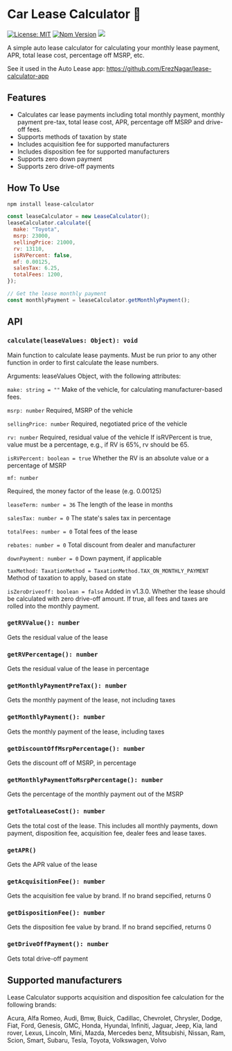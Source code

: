 # Car Lease Calculator :red_car:

[![License: MIT](https://img.shields.io/badge/License-MIT-blue.svg)](https://opensource.org/licenses/MIT)
[![Npm Version](https://img.shields.io/npm/v/lease-calculator?color=blue&logo=npm-version)](https://www.npmjs.com/package/lease-calculator)
![](https://github.com/ErezNagar/lease-calculator/workflows/Tests/badge.svg)

A simple auto lease calculator for calculating your monthly lease payment, APR, total lease cost, percentage off MSRP, etc.

See it used in the Auto Lease app: https://github.com/ErezNagar/lease-calculator-app

## Features

- Calculates car lease payments including total monthly payment, monthly payment pre-tax, total lease cost, APR, percentage off MSRP and drive-off fees.
- Supports methods of taxation by state
- Includes acquisition fee for supported manufacturers
- Includes disposition fee for supported manufacturers
- Supports zero down payment
- Supports zero drive-off payments

## How To Use

```bash
npm install lease-calculator
```

```javascript
const leaseCalculator = new LeaseCalculator();
leaseCalculator.calculate({
  make: "Toyota",
  msrp: 23000,
  sellingPrice: 21000,
  rv: 13110,
  isRVPercent: false,
  mf: 0.00125,
  salesTax: 6.25,
  totalFees: 1200,
});

// Get the lease monthly payment
const monthlyPayment = leaseCalculator.getMonthlyPayment();
```

## API

### `calculate(leaseValues: Object): void`

Main function to calculate lease payments. Must be run prior to any other function in order to first calculate the lease numbers.

Arguments:
leaseValues Object, with the following attributes:

`make: string = ""`
Make of the vehicle, for calculating manufacturer-based fees.

`msrp: number`
Required, MSRP of the vehicle

`sellingPrice: number`
Required, negotiated price of the vehicle

`rv: number`
Required, residual value of the vehicle
If isRVPercent is true, value must be a percentage, e.g., if RV is 65%, rv should be 65.

`isRVPercent: boolean = true`
Whether the RV is an absolute value or a percentage of MSRP

`mf: number`

Required, the money factor of the lease (e.g. 0.00125)

`leaseTerm: number = 36`
The length of the lease in months

`salesTax: number = 0`
The state's sales tax in percentage

`totalFees: number = 0`
Total fees of the lease

`rebates: number = 0`
Total discount from dealer and manufacturer

`downPayment: number = 0`
Down payment, if applicable

`taxMethod: TaxationMethod = TaxationMethod.TAX_ON_MONTHLY_PAYMENT`
Method of taxation to apply, based on state

`isZeroDriveoff: boolean = false`
Added in v1.3.0. Whether the lease should be calculated with zero drive-off amount. If true, all fees and taxes are rolled into the monthly payment.

### `getRVValue(): number`

Gets the residual value of the lease

### `getRVPercentage(): number`

Gets the residual value of the lease in percentage

### `getMonthlyPaymentPreTax(): number`

Gets the monthly payment of the lease, not including taxes

### `getMonthlyPayment(): number`

Gets the monthly payment of the lease, including taxes

### `getDiscountOffMsrpPercentage(): number`

Gets the discount off of MSRP, in percentage

### `getMonthlyPaymentToMsrpPercentage(): number`

Gets the percentage of the monthly payment out of the MSRP

### `getTotalLeaseCost(): number`

Gets the total cost of the lease. This includes all monthly payments, down payment, disposition fee, acquisition fee, dealer fees and lease taxes.

### `getAPR()`

Gets the APR value of the lease

### `getAcquisitionFee(): number`

Gets the acquisition fee value by brand. If no brand sepcified, returns 0

### `getDispositionFee(): number`

Gets the disposition fee value by brand. If no brand sepcified, returns 0

### `getDriveOffPayment(): number`

Gets total drive-off payment

## Supported manufacturers

Lease Calculator supports acquisition and disposition fee calculation for the following brands:

Acura, Alfa Romeo, Audi, Bmw, Buick, Cadillac, Chevrolet, Chrysler, Dodge, Fiat, Ford, Genesis, GMC, Honda, Hyundai, Infiniti, Jaguar, Jeep, Kia, land rover, Lexus, Lincoln, Mini, Mazda, Mercedes benz, Mitsubishi, Nissan, Ram, Scion, Smart, Subaru, Tesla, Toyota, Volkswagen, Volvo
